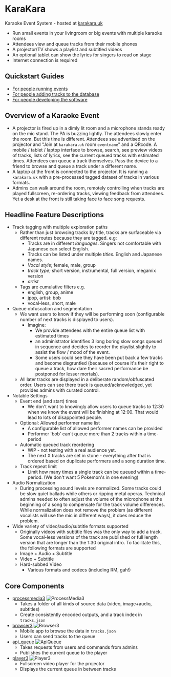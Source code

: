 KaraKara
========

Karaoke Event System - hosted at [karakara.uk](http://karakara.uk/)

* Run small events in your livingroom or big events with multiple karaoke rooms
* Attendees view and queue tracks from their mobile phones
* A projector/TV shows a playlist and subtitled videos
* An optional tablet can show the lyrics for singers to read on stage
* Internet connection is required


Quickstart Guides
-----------------
* [For people running events](docs/for-admins.md)
* [For people adding tracks to the database](docs/for-contributors.md)
* [For people developing the software](docs/for-developers.md)


Overview of a Karaoke Event
---------------------------

* A projector is fired up in a dimly lit room and a microphone stands ready on the mic stand. The PA is buzzing lightly. The attendees slowly enter the room. But this time is different. Attendees see advertised on the projector and "Join at `karakara.uk` room `eventname`" and a QRcode. A mobile / tablet / laptop interface to browse, search, see preview videos of tracks, lists of lyrics, see the current queued tracks with estimated times. Attendees can queue a track themselves. Pass the device to a friend to browse and queue a track under a different name.
* A laptop at the front is connected to the projector. It is running a `karakara.uk` with a pre-processed tagged dataset of tracks in various formats.
* Admins can walk around the room, remotely controlling when tracks are played fullscreen, re-ordering tracks, viewing feedback from attendees. Yet a desk at the front is still taking face to face song requests.


Headline Feature Descriptions
-----------------------------

* Track tagging with multiple exploration paths
    * Rather than just browsing tracks by title, tracks are surfaceable via different routes because they are tagged. e.g:
        * Tracks are in different *languages*. Singers not comfortable with Japanese can select English.
        * Tracks can be listed under multiple *titles*. English and Japanese names.
        * *Vocal style*; female, male, group
        * *track type*; short version, instrumental, full version, megamix version
        * *artist*
    * Tags are cumulative filters e.g.
        * english, group, anime
        * jpop, artist: bob
        * vocal-less, short, male
* Queue obfuscation and segmentation
    * We want users to know if they will be performing soon (configurable number of next tracks is displayed to users).
        * Imagine:
            * We provide attendees with the entire queue list with estimated times
            * an administrator identifies 3 long boring slow songs queued in sequence and decides to reorder the playlist slightly to assist the flow / mood of the event.
            * Some users could see they have been put back a few tracks and become disgruntled (because of course it's their right to queue a track, how dare their sacred performance be postponed for lesser mortals).
    * All later tracks are displayed in a deliberate random/obfuscated order. Users can see there track is queued/acknowledged, yet provides admins with curated control.
* Notable Settings
    * Event end (and start) times
        * We don't want to knowingly allow users to queue tracks to 12:30 when we know the event will be finishing at 12:00. That would lead to lots of disappointed people.
    * Optional: Allowed performer name list
        * A configurable list of allowed performer names can be provided
        * Performer 'bob' can't queue more than 2 tracks within a time-period
    * Automatic queued track reordering
        * WIP - not testing with a real audience yet.
        * The next X tracks are set in stone - everything after that is ordered based on duplicate performers and a song duration time.
    * Track repeat limit
        * Limit how many times a single track can be queued within a time-period. (We don't want 5 Pokemon's in one evening)
* Audio Normalization
    * During processing sound levels are normalized. Some tracks could be slow quiet ballads while others or ripping metal operas. Technical admins needed to often adjust the volume of the microphone at the beginning of a song to compensate for the track volume differences. While normalization does not remove the problem (as different vocalists will use the mic in different ways), it does reduce the problem.
* Wide variety of video/audio/subtitle formats supported
    * Originally videos with subtitle files was the only way to add a track. Some vocal-less versions of the track are published or full length version that are longer than the 1:30 original intro. To facilitate this, the following formats are supported
    * Image + Audio + Subtitle
    * Video + Subtitle
    * Hard-subbed Video
        * Various formats and codecs (including RM, gah!)


Core Components
---------------
* [processmedia3](processmedia3/README.md) ![ProcessMedia3](https://github.com/calaldees/KaraKara/workflows/ProcessMedia3/badge.svg)
  * Takes a folder of all kinds of source data (video, image+audio, subtitles)
  * Create consistently encoded outputs, and a track index in `tracks.json`
* [browser3](browser3/README.md) ![Browser3](https://github.com/calaldees/KaraKara/workflows/Browser3/badge.svg)
  * Mobile app to browse the data in `tracks.json`
  * Users can send tracks to the queue
* [api_queue](api_queue/README.md) ![ApiQueue](https://github.com/calaldees/KaraKara/workflows/ApiQueue/badge.svg)
  * Takes requests from users and commands from admins
  * Publishes the current queue to the player
* [player3](player3/README.md) ![Player3](https://github.com/calaldees/KaraKara/workflows/Player3/badge.svg)
  * Fullscreen video player for the projector
  * Displays the current queue in between tracks
